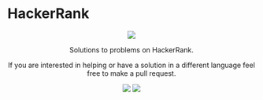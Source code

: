 [CopyrightLicense]:./license.md

# HackerRank
<p align="center">
	<a href="https://www.hackerrank.com/mandeeppunia08"><img src="https://cloud.githubusercontent.com/assets/19765741/25342064/d17a563c-28d8-11e7-83fc-763d4ab4820a.jpg" ></a>
</p>
<p align="center">
    Solutions to problems on HackerRank.
</p>
<p align="center">
	If you are interested in helping or have a solution in a different language feel free to make a pull request.
</p>
<p align="center">
	<img src="https://img.shields.io/badge/Problems%20Solved-50-brightgreen.svg">
	<img src="https://img.shields.io/badge/Latest%20Update-23/01/2021-brightgreen.svg">
</p>


